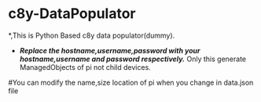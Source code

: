 # c8y-DataPopulator
*,This is Python Based c8y data populator(dummy).
* ***Replace the hostname,username,password with your hostname,username and password respectively.***
Only this generate ManagedObjects of pi not child devices.

#You can modify the name,size location of pi when you change in data.json file
